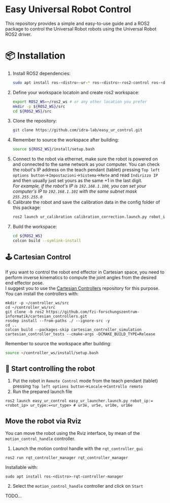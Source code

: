 # Easy Universal Robot Control
This repository provides a simple and easy-to-use guide and a ROS2 package to control the Universal Robot robots using the Universal Robot ROS2 driver.

# 📦 Installation
1. Install ROS2 dependencies:
   ```bash
   sudo apt install ros-<distro>-ur-* ros-<distro>-ros2-control ros-<distro>-ros2-controllers
   ```
2. Define your workspace locatoin and create ros2 workspace:
   ```bash
   export ROS2_WS=~/ros2_ws # or any other location you prefer
   mkdir -p ${ROS2_WS}/src
   cd ${ROS2_WS}/src
   ```
3. Clone the repository:
    ```bash
    git clone https://github.com/idra-lab/easy_ur_control.git
    ```
4. Remember to source the workspace after building:
   ```bash
   source ${ROS2_WS}/install/setup.bash
   ```
5. Connect to the robot via ethernet, make sure the robot is powered on and connected to the same network as your computer. You can check the robot's IP address on the teach pendant (tablet) pressing `Top left options button`->`Impostazioni`->`Sistema`->`Rete` and read `Indirizzo IP` and then usually just set yours as the same +1 in the last digit.  
   *For example, if the robot's IP is `192.168.1.100`, you can set your computer's IP to `192.168.1.101` with the same subnet mask `255.255.255.0`*
6. Calibrate the robot and save the calibration data in the config folder of this package:
   ```bash
   ros2 launch ur_calibration calibration_correction.launch.py robot_ip:=192.168.100.14 target_filename:="${ROS2_WS}/src/easy_ur_control/config/calibration.yaml"
   ```
4. Build the workspace:
   ```bash
   cd ${ROS2_WS}
   colcon build --symlink-install
   ```
## 🕹 Cartesian Control
If you want to control the robot end effector in Cartesian space, you need to perform inverse kinematics to compute the joint angles from the desired end effector pose.  
I suggest you to use the [Cartesian Controllers](https://github.com/fzi-forschungszentrum-informatik/cartesian_controllers) repository for this purpose.  
You can install the controllers with:
```
mkdir -p ~/controller_ws/src
cd ~/controller_ws/src 
git clone -b ros2 https://github.com/fzi-forschungszentrum-informatik/cartesian_controllers.git
rosdep install --from-paths ./ --ignore-src -y
cd ..
colcon build --packages-skip cartesian_controller_simulation cartesian_controller_tests --cmake-args -DCMAKE_BUILD_TYPE=Release
```
Remember to source the workspace after building:
```bash
source ~/controller_ws/install/setup.bash
```

## 🚀 Start controlling the robot
1. Put the robot in `Remote Control` mode from the teach pendant (tablet) pressing `Top left options button`->`Locale`->`Controllo remoto`
2. Run the prepared launch file
```
ros2 launch easy_ur_control easy_ur_launcher.launch.py robot_ip:=<robot_ip> ur_type:=<ur_type> # ur3e, ur5e, ur10e, ur16e
```

## Move the robot via Rviz
You can move the robot using the Rviz interface, by mean of the `motion_control_handle` controller.
1. Launch the motion control handle with the `rqt_controller_gui`
```
ros2 run rqt_controller_manager rqt_controller_manager
```
Installable with:
```
sudo apt install ros-<distro>-rqt-controller-manager
```
2. Select the `motion_control_handle` controller and click on `Start`

TODO...